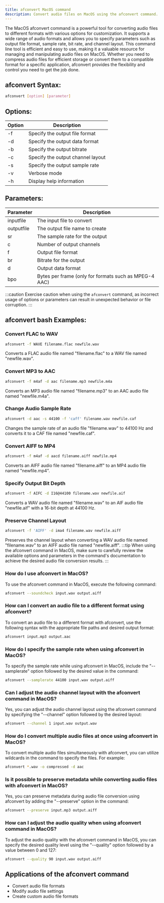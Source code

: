 ```yaml
---
title: afconvert MacOS command
description: Convert audio files on MacOS using the afconvert command.
---
```


The MacOS afconvert command is a powerful tool for converting audio files to different formats with various options for customization. It supports a wide range of audio formats and allows you to specify parameters such as output file format, sample rate, bit rate, and channel layout. This command line tool is efficient and easy to use, making it a valuable resource for managing and manipulating audio files on MacOS. Whether you need to compress audio files for efficient storage or convert them to a compatible format for a specific application, afconvert provides the flexibility and control you need to get the job done.
## afconvert Syntax:
```bash
afconvert [option] [parameter]
```

## Options:
| Option | Description                              |
|--------|------------------------------------------|
| -f     | Specify the output file format           |
| -d     | Specify the output data format           |
| -b     | Specify the output bitrate               |
| -c     | Specify the output channel layout        |
| -s     | Specify the output sample rate           |
| -v     | Verbose mode                             |
| -h     | Display help information                  |

## Parameters:
| Parameter | Description                              |
|-----------|------------------------------------------|
| inputfile | The input file to convert                |
| outputfile| The output file name to create           |
| sr        | The sample rate for the output           |
| c         | Number of output channels                |
| f         | Output file format                      |
| br        | Bitrate for the output                   |
| d         | Output data format                      |
| bpo       | Bytes per frame (only for formats such as MPEG-4 AAC) |

:::caution
Exercise caution when using the `afconvert` command, as incorrect usage of options or parameters can result in unexpected behavior or file corruption.
:::
## afconvert bash Examples:
### Convert FLAC to WAV
```bash
afconvert -f WAVE filename.flac newfile.wav
```
Converts a FLAC audio file named "filename.flac" to a WAV file named "newfile.wav".

### Convert MP3 to AAC
```bash
afconvert -f m4af -d aac filename.mp3 newfile.m4a
```
Converts an MP3 audio file named "filename.mp3" to an AAC audio file named "newfile.m4a".

### Change Audio Sample Rate
```bash
afconvert -d aac -s 44100 -f 'caff' filename.wav newfile.caf
```
Changes the sample rate of an audio file "filename.wav" to 44100 Hz and converts it to a CAF file named "newfile.caf".

### Convert AIFF to MP4
```bash
afconvert -f m4af -d aacd filename.aiff newfile.mp4
```
Converts an AIFF audio file named "filename.aiff" to an MP4 audio file named "newfile.mp4".

### Specify Output Bit Depth
```bash
afconvert -f AIFC -d I16@44100 filename.wav newfile.aif
```
Converts a WAV audio file named "filename.wav" to an AIF audio file "newfile.aif" with a 16-bit depth at 44100 Hz.

### Preserve Channel Layout
```bash
afconvert -f 'AIFF' -d ima4 filename.wav newfile.aiff
```
Preserves the channel layout when converting a WAV audio file named "filename.wav" to an AIFF audio file named "newfile.aiff".
:::tip
When using the afconvert command in MacOS, make sure to carefully review the available options and parameters in the command's documentation to achieve the desired audio file conversion results.
:::

### How do I use afconvert in MacOS?
To use the afconvert command in MacOS, execute the following command:
```bash
afconvert --soundcheck input.wav output.aiff
```

### How can I convert an audio file to a different format using afconvert?
To convert an audio file to a different format with afconvert, use the following syntax with the appropriate file paths and desired output format:
```bash
afconvert input.mp3 output.aac
```

### How do I specify the sample rate when using afconvert in MacOS?
To specify the sample rate while using afconvert in MacOS, include the "--samplerate" option followed by the desired value in the command:
```bash
afconvert --samplerate 44100 input.wav output.aiff
```

### Can I adjust the audio channel layout with the afconvert command in MacOS?
Yes, you can adjust the audio channel layout using the afconvert command by specifying the "--channel" option followed by the desired layout:
```bash
afconvert --channel 1 input.wav output.wav
```

### How do I convert multiple audio files at once using afconvert in MacOS?
To convert multiple audio files simultaneously with afconvert, you can utilize wildcards in the command to specify the files. For example:
```bash
afconvert *.wav -o compressed -d aac
```

### Is it possible to preserve metadata while converting audio files with afconvert in MacOS?
Yes, you can preserve metadata during audio file conversion using afconvert by adding the "--preserve" option in the command:
```bash
afconvert --preserve input.mp3 output.aiff
```

### How can I adjust the audio quality when using afconvert command in MacOS?
To adjust the audio quality with the afconvert command in MacOS, you can specify the desired quality level using the "--quality" option followed by a value between 0 and 127:
```bash
afconvert --quality 90 input.wav output.aiff
```
## Applications of the afconvert command

- Convert audio file formats
- Modify audio file settings
- Create custom audio file formats